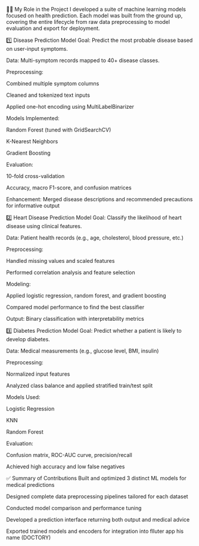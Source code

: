 🧑‍💻 My Role in the Project
I developed a suite of machine learning models focused on health prediction. Each model was built from the ground up, covering the entire lifecycle from raw data preprocessing to model evaluation and export for deployment.

1️⃣ Disease Prediction Model
Goal: Predict the most probable disease based on user-input symptoms.

Data: Multi-symptom records mapped to 40+ disease classes.

Preprocessing:

Combined multiple symptom columns

Cleaned and tokenized text inputs

Applied one-hot encoding using MultiLabelBinarizer

Models Implemented:

Random Forest (tuned with GridSearchCV)

K-Nearest Neighbors

Gradient Boosting

Evaluation:

10-fold cross-validation

Accuracy, macro F1-score, and confusion matrices

Enhancement: Merged disease descriptions and recommended precautions for informative output

2️⃣ Heart Disease Prediction Model
Goal: Classify the likelihood of heart disease using clinical features.

Data: Patient health records (e.g., age, cholesterol, blood pressure, etc.)

Preprocessing:

Handled missing values and scaled features

Performed correlation analysis and feature selection

Modeling:

Applied logistic regression, random forest, and gradient boosting

Compared model performance to find the best classifier

Output: Binary classification with interpretability metrics

3️⃣ Diabetes Prediction Model
Goal: Predict whether a patient is likely to develop diabetes.

Data: Medical measurements (e.g., glucose level, BMI, insulin)

Preprocessing:

Normalized input features

Analyzed class balance and applied stratified train/test split

Models Used:

Logistic Regression

KNN

Random Forest

Evaluation:

Confusion matrix, ROC-AUC curve, precision/recall

Achieved high accuracy and low false negatives

✅ Summary of Contributions
Built and optimized 3 distinct ML models for medical predictions

Designed complete data preprocessing pipelines tailored for each dataset

Conducted model comparison and performance tuning

Developed a prediction interface returning both output and medical advice

Exported trained models and encoders for integration into flluter app his name (DOCTORY)
